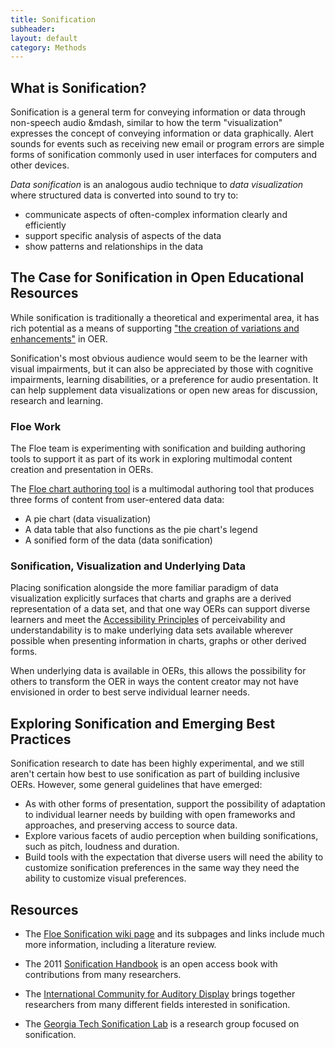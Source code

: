 ```yaml
---
title: Sonification
subheader:
layout: default
category: Methods
---
```


## What is Sonification?

Sonification is a general term for conveying information or data through non-speech audio &mdash, similar to how the term "visualization" expresses the concept of conveying information or data graphically. Alert sounds for events such as receiving new email or program errors are simple forms of sonification commonly used in user interfaces for computers and other devices.

*Data sonification* is an analogous audio technique to *data visualization* where structured data is converted into sound to try to:
* communicate aspects of often-complex information clearly and efficiently
* support specific analysis of aspects of the data
* show patterns and relationships in the data

## The Case for Sonification in Open Educational Resources

While sonification is traditionally a theoretical and experimental area, it has rich potential as a means of supporting ["the creation of variations and enhancements"](/Techniques.html#AllowTheCreationOfVariationsAndEnhancements) in OER.

Sonification's most obvious audience would seem to be the learner with visual impairments, but it can also be appreciated by those with cognitive impairments, learning disabilities, or a preference for audio presentation. It can help supplement data visualizations or open new areas for discussion, research and learning.

### Floe Work

The Floe team is experimenting with sonification and building authoring tools to support it as part of its work in exploring multimodal content creation and presentation in OERs.

The <a href="http://build.fluidproject.org/chartAuthoring/demos/" target="_blank" class="link-external">Floe chart authoring tool</a> is a multimodal authoring tool that produces three forms of content from user-entered data data:

* A pie chart (data visualization)
* A data table that also functions as the pie chart's legend
* A sonified form of the data (data sonification)

### Sonification, Visualization and Underlying Data

Placing sonification alongside the more familiar paradigm of data visualization explicitly surfaces that charts and graphs are a derived representation of a data set, and that one way OERs can support diverse learners and meet the [Accessibility Principles](/AccessiblityPrinciples.html) of perceivability and understandability is to make underlying data sets available wherever possible when presenting information in charts, graphs or other derived forms.

When underlying data is available in OERs, this allows the possibility for others to transform the OER in ways the content creator may not have envisioned in order to best serve individual learner needs.

## Exploring Sonification and Emerging Best Practices

Sonification research to date has been highly experimental, and we still aren't certain how best to use sonification as part of building inclusive OERs. However, some general guidelines that have emerged:

* As with other forms of presentation, support the possibility of adaptation to individual learner needs by building with open frameworks and approaches, and preserving access to source data.
* Explore various facets of audio perception when building sonifications, such as pitch, loudness and duration.
* Build tools with the expectation that diverse users will need the ability to customize sonification preferences in the same way they need the ability to customize visual preferences.

## Resources

* The <a href="https://wiki.fluidproject.org/display/fluid/%28Floe%29+Sonification" target="_blank" class="link-external">Floe Sonification wiki page</a> and its subpages and links include much more information, including a literature review.

* The 2011 <a href="http://sonification.de/handbook/" target="_blank" class="link-external">Sonification Handbook</a> is an open access book with contributions from many researchers.

* The <a href="http://www.icad.org/" target="_blank" class="link-external">International Community for Auditory Display</a> brings together researchers from many different fields interested in sonification.

* The <a href="http://sonify.psych.gatech.edu/" target="_blank" class="link-external">Georgia Tech Sonification Lab</a> is a research group focused on sonification.
